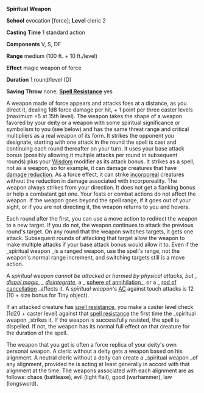  **Spiritual Weapon**

**School** evocation [force]; **Level** cleric 2

**Casting Time** 1 standard action

**Components** V, S, DF

**Range** medium (100 ft. + 10 ft./level)

**Effect** magic weapon of force

**Duration** 1 round/level (D)

**Saving Throw** none; **[Spell Resistance](../glossary#_spell-resistance)** yes

A weapon made of force appears and attacks foes at a distance, as you direct it, dealing 1d8 force damage per hit, + 1 point per three caster levels (maximum +5 at 15th level). The weapon takes the shape of a weapon favored by your deity or a weapon with some spiritual significance or symbolism to you (see below) and has the same threat range and critical multipliers as a real weapon of its form. It strikes the opponent you designate, starting with one attack in the round the spell is cast and continuing each round thereafter on your turn. It uses your base attack bonus (possibly allowing it multiple attacks per round in subsequent rounds) plus your [Wisdom](../gettingStarted#_wisdom) modifier as its attack bonus. It strikes as a spell, not as a weapon, so for example, it can damage creatures that have [damage reduction](../glossary#_damage-reduction). As a force effect, it can strike [incorporeal](../glossary#_incorporeal) creatures without the reduction in damage associated with incorporeality. The weapon always strikes from your direction. It does not get a flanking bonus or help a combatant get one. Your feats or combat actions do not affect the weapon. If the weapon goes beyond the spell range, if it goes out of your sight, or if you are not directing it, the weapon returns to you and hovers.

Each round after the first, you can use a move action to redirect the weapon to a new target. If you do not, the weapon continues to attack the previous round's target. On any round that the weapon switches targets, it gets one attack. Subsequent rounds of attacking that target allow the weapon to make multiple attacks if your base attack bonus would allow it to. Even if the _spiritual weapon _is a ranged weapon, use the spell's range, not the weapon's normal range increment, and switching targets still is a move action.

A _spiritual weapon _cannot be attacked or harmed by physical attacks, but _ [dispel magic](dispelMagic#_dispel-magic)_, _ [disintegrate](disintegrate#_disintegrate)_, a _ [sphere of annihilation](../magicItems/artifacts#_sphere-of-annihilation)_, or a _ [rod of cancellation](../magicItems/rods#_rod-of-cancellation) _affects it. A _spiritual weapon_'s [AC](../combat#_armor-class) against touch attacks is 12 (10 + size bonus for Tiny object).

If an attacked creature has [spell resistance](../glossary#_spell-resistance), you make a caster level check (1d20 + caster level) against that [spell resistance](../glossary#_spell-resistance) the first time the _spiritual weapon _strikes it. If the weapon is successfully resisted, the spell is dispelled. If not, the weapon has its normal full effect on that creature for the duration of the spell.

The weapon that you get is often a force replica of your deity's own personal weapon. A cleric without a deity gets a weapon based on his alignment. A neutral cleric without a deity can create a _spiritual weapon _of any alignment, provided he is acting at least generally in accord with that alignment at the time. The weapons associated with each alignment are as follows: chaos (battleaxe), evil (light flail), good (warhammer), law (longsword).

